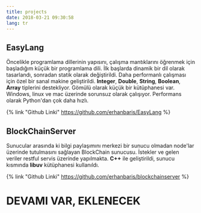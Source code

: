 ```yaml
---
title: projects
date: 2018-03-21 09:30:58
lang: tr
---
```


## EasyLang
Öncelikle programlama dillerinin yapısını, çalışma mantıklarını öğrenmek için başladığım küçük bir programlama dili. İlk başlarda dinamik bir dil olarak tasarlandı, sonradan statik olarak değiştirildi. Daha performanlı çalışması için özel bir sanal makine geliştirildi. **Integer**,  **Double**, **String**, **Boolean**, **Array** tiplerini destekliyor. Gömülü olarak küçük bir kütüphanesi var. Windows, linux ve mac üzerinde sorunsuz olarak çalışıyor. Performans olarak Python'dan çok daha hızlı.

{% link "Github Linki" https://github.com/erhanbaris/EasyLang %}

## BlockChainServer
Sunucular arasında ki bilgi paylaşımını merkezi bir sunucu olmadan node'lar üzerinde tutulmasını sağlayan BlockChain sunucusu. İstekler ve gelen veriler restful servis üzerinde yapılmakta. **C++** ile geliştirildi, sunucu kısmında **libuv** kütüphanesi kullanıldı.

{% link "Github Linki" https://github.com/erhanbaris/blockchainserver %}

# DEVAMI VAR, EKLENECEK